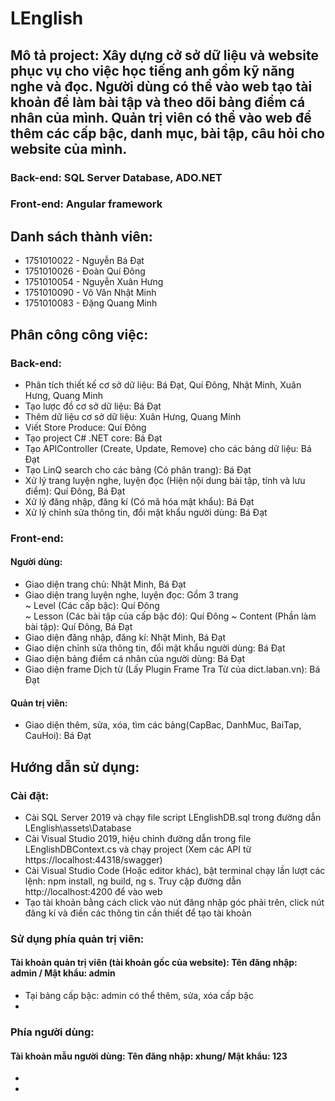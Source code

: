 # LEnglish

## Mô tả project: Xây dựng cở sở dữ liệu và website phục vụ cho việc học tiếng anh gồm kỹ năng nghe và đọc. Người dùng có thể vào web tạo tài khoản để làm bài tập và theo dõi bảng điểm cá nhân của mình. Quản trị viên có thể vào web để thêm các cấp bậc, danh mục, bài tập, câu hỏi cho website của mình.
### Back-end: SQL Server Database, ADO.NET
### Front-end: Angular framework

## Danh sách thành viên:
+ 1751010022 - Nguyễn Bá Đạt
+ 1751010026 - Đoàn Quí Đông
+ 1751010054 - Nguyễn Xuân Hưng
+ 1751010090 - Võ Văn Nhật Minh
+ 1751010083 - Đặng Quang Minh

## Phân công công việc:
### Back-end: 
 - Phân tích thiết kế cơ sở dữ liệu: Bá Đạt, Quí Đông, Nhật Minh, Xuân Hưng, Quang Minh
 - Tạo lược đồ cơ sở dữ liệu: Bá Đạt
 - Thêm dữ liệu cơ sở dữ liệu: Xuân Hưng, Quang Minh
 - Viết Store Produce: Quí Đông
 - Tạo project C# .NET core: Bá Đạt
 - Tạo APIController (Create, Update, Remove) cho các bảng dữ liệu: Bá Đạt
 - Tạo LinQ search cho các bảng (Có phân trang): Bá Đạt
 - Xử lý trang luyện nghe, luyện đọc (Hiện nội dung bài tập, tính và lưu điểm): Quí Đông, Bá Đạt
 - Xử lý đăng nhập, đăng kí (Có mã hóa mật khẩu): Bá Đạt
 - Xử lý chỉnh sửa thông tin, đổi mật khẩu người dùng: Bá Đạt
### Front-end:
 #### Người dùng: 
  - Giao diện trang chủ: Nhật Minh, Bá Đạt   
  - Giao diện trang luyện nghe, luyện đọc: Gồm 3 trang  
   ~ Level (Các cấp bậc): Quí Đông  
   ~ Lesson (Các bài tập của cấp bậc đó): Quí Đông
   ~ Content (Phần làm bài tập): Quí Đông, Bá Đạt 
  - Giao diện đăng nhập, đăng kí: Nhật Minh, Bá Đạt
  - Giao diện chỉnh sửa thông tin, đổi mật khẩu người dùng: Bá Đạt
  - Giao diện bảng điểm cá nhân của người dùng: Bá Đạt
  - Giao diện frame Dịch từ (Lấy Plugin Frame Tra Từ của dict.laban.vn): Bá Đạt 
 #### Quản trị viên: 
  - Giao diện thêm, sửa, xóa, tìm các bảng(CapBac, DanhMuc, BaiTap, CauHoi): Bá Đạt
## Hướng dẫn sử dụng:
 ### Cài đặt:
  - Cài SQL Server 2019 và chạy file script LEnglishDB.sql trong đường dẫn LEnglish\assets\Database
  - Cài Visual Studio 2019, hiệu chỉnh đường dẫn trong file LEnglishDBContext.cs và chạy project (Xem các API từ https://localhost:44318/swagger)
  - Cài Visual Studio Code (Hoặc editor khác), bật terminal chạy lần lượt các lệnh: npm install, ng build, ng s. Truy cập đường dẫn      http://localhost:4200 để vào web
  - Tạo tài khoản bằng cách click vào nút đăng nhập góc phải trên, click nút đăng kí và điền các thông tin cần thiết để tạo tài khoản
 ### Sử dụng phía quản trị viên: 
 #### Tài khoản quản trị viên (tài khoản gốc của website): Tên đăng nhập: admin / Mật khẩu: admin
  - Tại bảng cấp bậc: admin có thể thêm, sửa, xóa cấp bậc
  - 
 ### Phía người dùng: 
 #### Tài khoản mẫu người dùng: Tên đăng nhập: xhung/ Mật khẩu: 123
  -
  - 
 
